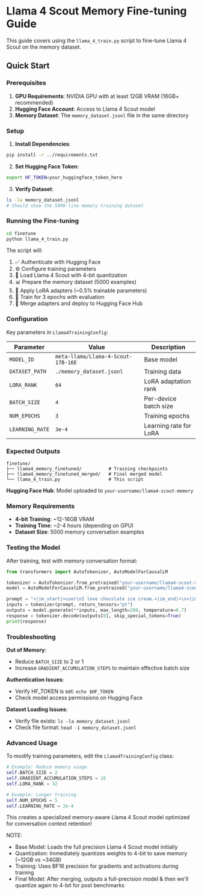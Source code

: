 # Llama 4 Scout Memory Fine-tuning Guide

This guide covers using the `llama_4_train.py` script to fine-tune Llama 4 Scout on the memory dataset.

## Quick Start

### Prerequisites
1. **GPU Requirements**: NVIDIA GPU with at least 12GB VRAM (16GB+ recommended)
2. **Hugging Face Account**: Access to Llama 4 Scout model
3. **Memory Dataset**: The `memory_dataset.jsonl` file in the same directory

### Setup

1. **Install Dependencies**:
```bash
pip install -r ../requirements.txt
```

2. **Set Hugging Face Token**:
```bash
export HF_TOKEN=your_huggingface_token_here
```

3. **Verify Dataset**:
```bash
ls -la memory_dataset.jsonl
# Should show the 5000-line memory training dataset
```

### Running the Fine-tuning

```bash
cd finetune
python llama_4_train.py
```

The script will:
1. ✅ Authenticate with Hugging Face
2. ⚙️ Configure training parameters
3. 🦙 Load Llama 4 Scout with 4-bit quantization
4. 📊 Prepare the memory dataset (5000 examples)
5. 🔧 Apply LoRA adapters (~0.5% trainable parameters)
6. 🚀 Train for 3 epochs with evaluation
7. 🚀 Merge adapters and deploy to Hugging Face Hub

### Configuration

Key parameters in `Llama4TrainingConfig`:

| Parameter | Value | Description |
|-----------|-------|-------------|
| `MODEL_ID` | `meta-llama/Llama-4-Scout-17B-16E` | Base model |
| `DATASET_PATH` | `./memory_dataset.jsonl` | Training data |
| `LORA_RANK` | `64` | LoRA adaptation rank |
| `BATCH_SIZE` | `4` | Per-device batch size |
| `NUM_EPOCHS` | `3` | Training epochs |
| `LEARNING_RATE` | `3e-4` | Learning rate for LoRA |

### Expected Outputs

```
finetune/
├── llama4_memory_finetuned/          # Training checkpoints
├── llama4_memory_finetuned_merged/   # Final merged model
└── llama_4_train.py                  # This script
```

**Hugging Face Hub**: Model uploaded to `your-username/llama4-scout-memory`

### Memory Requirements

- **4-bit Training**: ~12-16GB VRAM
- **Training Time**: ~2-4 hours (depending on GPU)
- **Dataset Size**: 5000 memory conversation examples

### Testing the Model

After training, test with memory conversation format:

```python
from transformers import AutoTokenizer, AutoModelForCausalLM

tokenizer = AutoTokenizer.from_pretrained("your-username/llama4-scout-memory")
model = AutoModelForCausalLM.from_pretrained("your-username/llama4-scout-memory")

prompt = "<|im_start|>user\nI love chocolate ice cream.<|im_end|>\n<|im_start|>assistant\n"
inputs = tokenizer(prompt, return_tensors="pt")
outputs = model.generate(**inputs, max_length=200, temperature=0.7)
response = tokenizer.decode(outputs[0], skip_special_tokens=True)
print(response)
```

### Troubleshooting

**Out of Memory**:
- Reduce `BATCH_SIZE` to 2 or 1
- Increase `GRADIENT_ACCUMULATION_STEPS` to maintain effective batch size

**Authentication Issues**:
- Verify HF_TOKEN is set: `echo $HF_TOKEN`
- Check model access permissions on Hugging Face

**Dataset Loading Issues**:
- Verify file exists: `ls -la memory_dataset.jsonl`
- Check file format: `head -1 memory_dataset.jsonl`

### Advanced Usage

To modify training parameters, edit the `Llama4TrainingConfig` class:

```python
# Example: Reduce memory usage
self.BATCH_SIZE = 2
self.GRADIENT_ACCUMULATION_STEPS = 16
self.LORA_RANK = 32

# Example: Longer training
self.NUM_EPOCHS = 5
self.LEARNING_RATE = 2e-4
```

This creates a specialized memory-aware Llama 4 Scout model optimized for conversation context retention!

NOTE: 
- Base Model: Loads the full precision Llama 4 Scout model initially
- Quantization: Immediately quantizes weights to 4-bit to save memory (~12GB vs ~34GB)
- Training: Uses BF16 precision for gradients and activations during training
- Final Model: After merging, outputs a full-precision model & then we'll quantize again to 4-bit for post benchmarks 